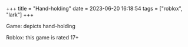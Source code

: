 +++
title = "Hand-holding"
date = 2023-06-20 16:18:54
tags = ["roblox", "lark"]
+++

Game: depicts hand-holding

Roblox: this game is rated 17+
